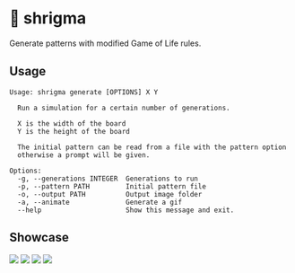 # 🍄 shrigma

Generate patterns with modified Game of Life rules.

## Usage

```
Usage: shrigma generate [OPTIONS] X Y

  Run a simulation for a certain number of generations.

  X is the width of the board
  Y is the height of the board

  The initial pattern can be read from a file with the pattern option
  otherwise a prompt will be given.

Options:
  -g, --generations INTEGER  Generations to run
  -p, --pattern PATH         Initial pattern file
  -o, --output PATH          Output image folder
  -a, --animate              Generate a gif
  --help                     Show this message and exit.
```

## Showcase

![](https://cdn.discordapp.com/attachments/730969252865245267/874694207548305468/square.gif)
![](https://cdn.discordapp.com/attachments/730969252865245267/874694208315850802/five.gif)
![](https://cdn.discordapp.com/attachments/730969252865245267/874694213697171486/criss.gif)
![](https://cdn.discordapp.com/attachments/730969252865245267/874694216104689684/beacon.gif)
